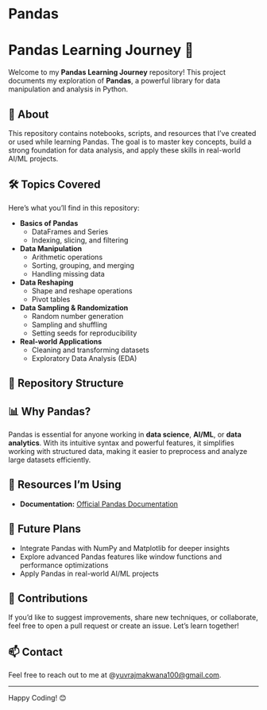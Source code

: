 # Pandas
# Pandas Learning Journey 🚀

Welcome to my **Pandas Learning Journey** repository! This project documents my exploration of **Pandas**, a powerful library for data manipulation and analysis in Python.  

## 📖 About  
This repository contains notebooks, scripts, and resources that I’ve created or used while learning Pandas. The goal is to master key concepts, build a strong foundation for data analysis, and apply these skills in real-world AI/ML projects.  

## 🛠️ Topics Covered  
Here’s what you’ll find in this repository:  
- **Basics of Pandas**  
  - DataFrames and Series  
  - Indexing, slicing, and filtering  
- **Data Manipulation**  
  - Arithmetic operations  
  - Sorting, grouping, and merging  
  - Handling missing data  
- **Data Reshaping**  
  - Shape and reshape operations  
  - Pivot tables  
- **Data Sampling & Randomization**  
  - Random number generation  
  - Sampling and shuffling  
  - Setting seeds for reproducibility  
- **Real-world Applications**  
  - Cleaning and transforming datasets  
  - Exploratory Data Analysis (EDA)  

## 📂 Repository Structure  

## 📊 Why Pandas?  
Pandas is essential for anyone working in **data science**, **AI/ML**, or **data analytics**. With its intuitive syntax and powerful features, it simplifies working with structured data, making it easier to preprocess and analyze large datasets efficiently.  

## 🔗 Resources I’m Using    
- **Documentation:** [Official Pandas Documentation](https://pandas.pydata.org/)  

## 🌟 Future Plans  
- Integrate Pandas with NumPy and Matplotlib for deeper insights  
- Explore advanced Pandas features like window functions and performance optimizations  
- Apply Pandas in real-world AI/ML projects  

## 🤝 Contributions  
If you’d like to suggest improvements, share new techniques, or collaborate, feel free to open a pull request or create an issue. Let’s learn together!  

## 📫 Contact  
Feel free to reach out to me at @yuvrajmakwana100@gmail.com.  

---

Happy Coding! 😊
